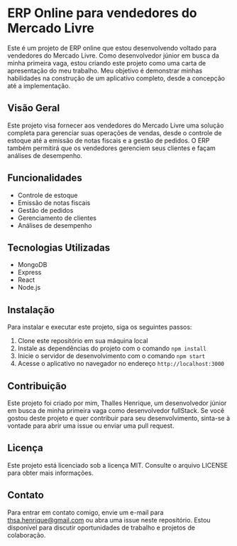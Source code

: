 # ERP Online para vendedores do Mercado Livre

Este é um projeto de ERP online que estou desenvolvendo voltado para vendedores do Mercado Livre. Como desenvolvedor júnior em busca da minha primeira vaga, estou criando este projeto como uma carta de apresentação do meu trabalho. Meu objetivo é demonstrar minhas habilidades na construção de um aplicativo completo, desde a concepção até a implementação.

## Visão Geral

Este projeto visa fornecer aos vendedores do Mercado Livre uma solução completa para gerenciar suas operações de vendas, desde o controle de estoque até a emissão de notas fiscais e a gestão de pedidos. O ERP também permitirá que os vendedores gerenciem seus clientes e façam análises de desempenho.

## Funcionalidades

- Controle de estoque
- Emissão de notas fiscais
- Gestão de pedidos
- Gerenciamento de clientes
- Análises de desempenho

## Tecnologias Utilizadas

- MongoDB
- Express
- React
- Node.js

## Instalação

Para instalar e executar este projeto, siga os seguintes passos:

1. Clone este repositório em sua máquina local
2. Instale as dependências do projeto com o comando `npm install`
3. Inicie o servidor de desenvolvimento com o comando `npm start`
4. Acesse o aplicativo no navegador no endereço `http://localhost:3000`

## Contribuição

Este projeto foi criado por mim, Thalles Henrique, um desenvolvedor júnior em busca de minha primeira vaga como desenvolvedor fullStack. Se você gostou deste projeto e quer contribuir para seu desenvolvimento, sinta-se à vontade para abrir uma issue ou enviar uma pull request.

## Licença

Este projeto está licenciado sob a licença MIT. Consulte o arquivo LICENSE para obter mais informações.

## Contato

Para entrar em contato comigo, envie um e-mail para thsa.henrique@gmail.com ou abra uma issue neste repositório. Estou disponível para discutir oportunidades de trabalho e projetos de colaboração.
